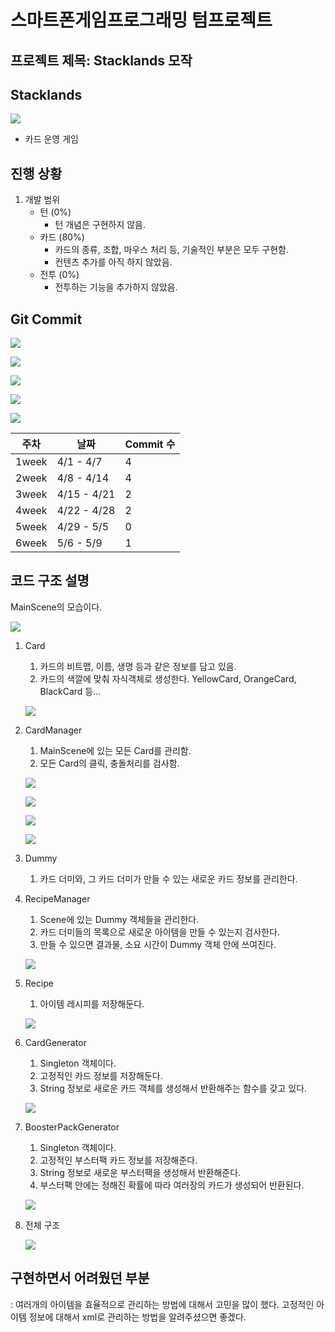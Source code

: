 # 스마트폰게임프로그래밍 텀프로젝트
## 프로젝트 제목: Stacklands 모작
## Stacklands

![](Document2/1.png)

- 카드 운영 게임

## 진행 상황

1. 개발 범위
    - 턴 (0%)
        - 턴 개념은 구현하지 않음.
    - 카드 (80%)
        - 카드의 종류, 조합, 마우스 처리 등, 기술적인 부분은 모두 구현함.
        - 컨텐츠 추가를 아직 하지 않았음.
    - 전투 (0%)
        - 전투하는 기능을 추가하지 않았음.

## Git Commit

![](Document2/2.png)

![](Document2/3.png)

![](Document2/4.png)

![](Document2/5.png)

![](Document2/6.png)

| 주차 | 날짜 | Commit 수 |
| --- | --- | --- |
| 1week | 4/1 - 4/7 | 4 |
| 2week | 4/8 - 4/14 | 4 |
| 3week | 4/15 - 4/21 | 2 |
| 4week | 4/22 - 4/28 | 2 |
| 5week | 4/29 - 5/5 | 0 |
| 6week | 5/6 - 5/9 | 1 |

## 코드 구조 설명

MainScene의 모습이다.

![](Document2/7.png)

1. Card
    1. 카드의 비트맵, 이름, 생명 등과 같은 정보를 담고 있음.
    2. 카드의 색깔에 맞춰 자식객체로 생성한다. YellowCard, OrangeCard, BlackCard 등…
    
	![](Document2/8.png)
    
2. CardManager
    1. MainScene에 있는 모든 Card를 관리함.
    2. 모든 Card의 클릭, 충돌처리를 검사함.
    
	![](Document2/9.png)
    
	![](Document2/10.png)
    
	![](Document2/11.png)
    
	![](Document2/12.png)
    
3. Dummy
    1. 카드 더미와, 그 카드 더미가 만들 수 있는 새로운 카드 정보를 관리한다.
4. RecipeManager
    1. Scene에 있는 Dummy 객체들을 관리한다.
    2. 카드 더미들의 목록으로 새로운 아이템을 만들 수 있는지 검사한다.
    3. 만들 수 있으면 결과물, 소요 시간이 Dummy 객체 안에 쓰여진다.
    
	![](Document2/13.png)
    

5. Recipe

	1. 아이템 레시피를 저장해둔다.

	![](Document2/14.png)

6. CardGenerator

	1. Singleton 객체이다.
	2. 고정적인 카드 정보를 저장해둔다.
	3. String 정보로 새로운 카드 객체를 생성해서 반환해주는 함수를 갖고 있다.

	![](Document2/15.png)

7. BoosterPackGenerator

	1. Singleton 객체이다.
	2. 고정적인 부스터팩 카드 정보를 저장해준다.
	3. String 정보로 새로운 부스터팩을 생성해서 반환해준다.
	4. 부스터팩 안에는 정해진 확률에 따라 여러장의 카드가 생성되어 반환된다.

	![](Document2/16.png)

8. 전체 구조

	![](Document2/17.png)

## 구현하면서 어려웠던 부분

: 여러개의 아이템을 효율적으로 관리하는 방법에 대해서 고민을 많이 했다. 고정적인 아이템 정보에 대해서 xml로 관리하는 방법을 알려주셨으면 좋겠다.